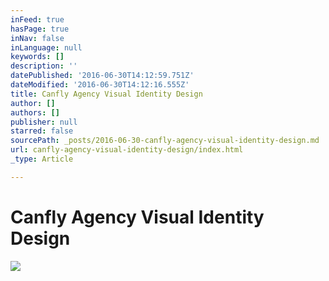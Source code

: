 ```yaml
---
inFeed: true
hasPage: true
inNav: false
inLanguage: null
keywords: []
description: ''
datePublished: '2016-06-30T14:12:59.751Z'
dateModified: '2016-06-30T14:12:16.555Z'
title: Canfly Agency Visual Identity Design
author: []
authors: []
publisher: null
starred: false
sourcePath: _posts/2016-06-30-canfly-agency-visual-identity-design.md
url: canfly-agency-visual-identity-design/index.html
_type: Article

---
```

# Canfly Agency Visual Identity Design
![](https://the-grid-user-content.s3-us-west-2.amazonaws.com/0832f2d2-c77f-41ea-ac1b-50e514e521d3.jpg)